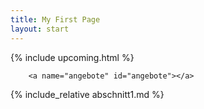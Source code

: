 ```yaml
---
title: My First Page
layout: start
---
```

{% include upcoming.html %}


        <a name="angebote" id="angebote"></a>
{% include_relative abschnitt1.md %}

